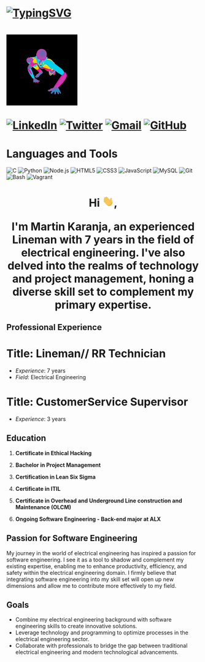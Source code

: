 # [![TypingSVG](https://readme-typing-svg.demolab.com?lines=Hey!+You+Are+Welcome+To+My+Profile;My+Name+Is+MartinKaranja;I+Am+Passionate+About+Coding;I+Learn+By+Doing)](https://git.io/typing-svg)

<h1 align="left">
<img src="https://raw.githubusercontent.com/kanja23/kanja23/main/Corbin%20Studio.gif" width= "185px">

[![LinkedIn](https://img.shields.io/badge/LinkedIn-Connect-blue?style=for-the-badge&logo=linkedin)](https://www.linkedin.com/in/martin-karanja004)
[![Twitter](https://img.shields.io/badge/Twitter-Follow-blue?style=for-the-badge&logo=twitter)](https://twitter.com/)
[![Gmail](https://img.shields.io/badge/Gmail-Email-red?style=for-the-badge&logo=gmail)](mailto:martinkaranja92@gmail.com)
[![GitHub](https://img.shields.io/badge/GitHub-Profile-black?style=for-the-badge&logo=github)](https://github.com/kanja23)

# Languages and Tools

![C](https://img.shields.io/badge/C-00599C?style=for-the-badge&logo=c)
![Python](https://img.shields.io/badge/Python-3776AB?style=for-the-badge&logo=python)
![Node.js](https://img.shields.io/badge/Node.js-339933?style=for-the-badge&logo=node.js)
![HTML5](https://img.shields.io/badge/HTML5-E34F26?style=for-the-badge&logo=html5)
![CSS3](https://img.shields.io/badge/CSS3-1572B6?style=for-the-badge&logo=css3)
![JavaScript](https://img.shields.io/badge/JavaScript-F7DF1E?style=for-the-badge&logo=javascript)
![MySQL](https://img.shields.io/badge/MySQL-4479A1?style=for-the-badge&logo=mysql)
![Git](https://img.shields.io/badge/Git-F05032?style=for-the-badge&logo=git)
![Bash](https://img.shields.io/badge/Bash-4EAA25?style=for-the-badge&logo=gnu-bash)
![Vagrant](https://img.shields.io/badge/Vagrant-1563FF?style=for-the-badge&logo=vagrant)


<h1 align="center">Hi <img src="https://raw.githubusercontent.com/kanja23/kanja23/main/wave.gif" width="30px">,
  
I'm Martin Karanja, an experienced Lineman with 7 years in the field of electrical engineering. I've also delved into the realms of technology and project management, honing a diverse skill set to complement my primary expertise.

## Professional Experience
# Title: Lineman// RR Technician
- *Experience*: 7 years
- *Field*: Electrical Engineering

# Title: CustomerService Supervisor
- *Experience*: 3 years

## Education
1. **Certificate in Ethical Hacking**
2. **Bachelor in Project Management**
3. **Certification in Lean Six Sigma**
4. **Certificate in ITIL**
5. **Certificate in Overhead and Underground Line construction and Maintenance (OLCM)**

6. **Ongoing Software Engineering - Back-end major at ALX**

## Passion for Software Engineering
My journey in the world of electrical engineering has inspired a passion for software engineering. I see it as a tool to shadow and complement my existing expertise, enabling me to enhance productivity, efficiency, and safety within the electrical engineering domain. I firmly believe that integrating software engineering into my skill set will open up new dimensions and allow me to contribute more effectively to my field.

## Goals
- Combine my electrical engineering background with software engineering skills to create innovative solutions.
- Leverage technology and programming to optimize processes in the electrical engineering sector.
- Collaborate with professionals to bridge the gap between traditional electrical engineering and modern technological advancements.
